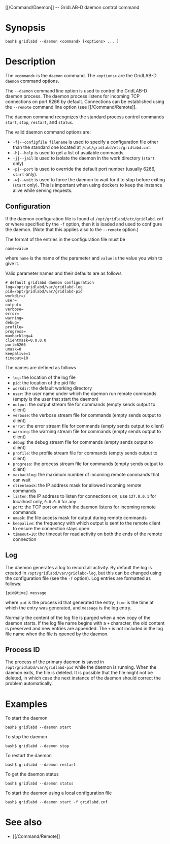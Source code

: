 [[/Command/Daemon]] -- GridLAB-D daemon control command

# Synopsis

~~~
bash$ gridlabd --daemon <command> [<options> ... ] 
~~~

# Description

The `<command>` is the `daemon` command. The `<options>` are the GridLAB-D `daemon` command options.

The `--daemon` command line option is used to control the GridLAB-D daemon process.  The daemon process listens for incoming TCP connections on port 6266 by default.  Connections can be established using the `--remote` command line option (see [[/Command/Remote]].

The daemon command recognizes the standard process control commands `start`, `stop`, `restart`, and `status`.  

The valid daemon command options are:
* `-f|--configfile filename` is used to specify a configuration file other than the standard one located at `/opt/gridlabd/etc/gridlabd.cnf`.
* `-h|--help` is used to get a list of available commands.
* `-j|--jail` is used to isolate the daemon in the work directory (`start` only)
* `-p|--port` is used to override the default port number (usually 6266, `start` only).
* `-w|--wait` is used to force the daemon to wait for it to stop before exiting (`start` only).  This is important when using dockers to keep the instance alive while serving requests.

## Configuration

If the daemon configuration file is found at `/opt/gridlabd/etc/gridlabd.cnf` or where specified by the `-f` option, then it is loaded and used to configure the daemon. (Note that this applies also to the `--remote` option.)

The format of the entries in the configuration file must be

~~~
name=value
~~~

where `name` is the name of the parameter and `value` is the value you wish to give it.

Valid parameter names and their defaults are as follows

~~~
# default gridlabd daemon configuration
log=/opt/gridlabd/var/gridlabd-log
pid=/opt/gridlabd/var/gridlabd-pid
workdir=/
user=
output=
verbose=
error=
warning=
debug=
profile=
progress=
maxbacklog=4
clientmask=0.0.0.0
port=6266
umask=0
keepalive=1
timeout=10
~~~

The names are defined as follows

* `log`: the location of the log file
* `pid`: the location of the pid file
* `workdir`: the default working directory
* `user`: the user name under which the daemon run remote commands (empty is the user that start the daemon)
* `output`: the output stream file for commands (empty sends output to client)
* `verbose`: the verbose stream file for commands (empty sends output to client)
* `error`: the error stream file for commands (empty sends output to client)
* `warning`: the warning stream file for commands (empty sends output to client)
* `debug`: the debug stream file for commands (empty sends output to client)
* `profile`: the profile stream file for commands (empty sends output to client)
* `progress`: the process stream file for commands (empty sends output to client)
* `maxbacklog`: the maximum number of incoming remote commands that can wait 
* `clientmask`: the IP address mask for allowed incoming remote commands
* `listen`: the IP address to listen for connections on; use `127.0.0.1` for localhost only, `0.0.0.0` for any
* `port`: the TCP port on which the daemon listens for incoming remote commands
* `umask`: the file access mask for output during remote commands
* `keepalive`: the frequency with which output is sent to the remote client to ensure the connection stays open
* `timeout=10`: the timeout for read activity on both the ends of the remote connection

## Log

The daemon generates a log to record all activity. By default the log is created in `/opt/gridlabd/var/gridlabd-log`, but this can be changed using the configuration file (see the `-f` option).  Log entries are formatted as follows:

~~~
[pid@time] message
~~~

where `pid` is the process id that generated the entry, `time` is the time at which the entry was generated, and `message` is the log entry.

Normally the content of the log file is purged when a new copy of the daemon starts.  If the log file name begins with a `+` character, the old content is preserved and new entries are appended.  The `+` is not included in the log file name when the file is opened by the daemon.

## Process ID

The process of the primary daemon is saved in `/opt/gridlabd/var/gridlabd-pid` while the daemon is running.  When the daemon exits, the file is deleted. It is possible that the file might not be deleted, in which case the next instance of the daemon should correct the problem automatically.

# Examples

To start the daemon

~~~
bash$ gridlabd --daemon start
~~~

To stop the daemon

~~~
bash$ gridlabd --daemon stop
~~~

To restart the daemon

~~~
bash$ gridlabd --daemon restart
~~~

To get the daemon status

~~~
bash$ gridlabd --daemon status
~~~

To start the daemon using a local configuration file

~~~
bash$ gridlabd --daemon start -f gridlabd.cnf
~~~

# See also

* [[/Command/Remote]]
